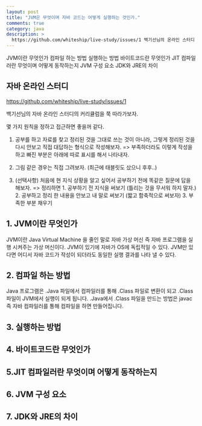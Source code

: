 ```yaml
---
layout: post
title: "JVM은 무엇이며 자바 코드는 어떻게 실행하는 것인가."
comments: true
category: java
description: >
  https://github.com/whiteship/live-study/issues/1 백기선님의 온라인 스터디
---
```


JVM이란 무엇인가
컴파일 하는 방법
실행하는 방법
바이트코드란 무엇인가
JIT 컴파일러란 무엇이며 어떻게 동작하는지
JVM 구성 요소
JDK와 JRE의 차이

## 자바 온라인 스터디

https://github.com/whiteship/live-study/issues/1

백기선님의 자바 온라인 스터디의 커리큘럼을 쭉 따라가보자.

몇 가지 원칙을 정하고 접근하면 좋을꺼 같다.

1. 공부를 하고 자료를 찾고 정리된 것을 그대로 쓰는 것이 아니라, 그렇게 정리된 것을 다시 안보고 직접 대답하는 형식으로 작성해보자.
   => 부족하더라도 이렇게 작성을 하고 빠진 부분은 아래에 따로 표시를 해서 나타내자.

2. 그림 같은 경우는 직접 그려보자. (최근에 태블릿도 샀으니 후후..)

3. (선택사항) 처음에 현 지식 상황을 알고 싶어서 공부하기 전에 똑같은 질문에 답을 해보자.
  => 정리하면 1. 공부하기 전 지식을 써보기 (틀리는 것을 무서워 하지 말자.) 2. 공부하고 정리 한 내용을 안보고 내 말로 써보기 (짧고 함축적으로 써보자) 3. 부족한 부분 채우기


## 1. JVM이란 무엇인가

   JVM이란 Java Virtual Machine 을 줄인 말로 자바 가상 머신 즉 자바 프로그램을 실행 시켜주는 가상 머신이다.
   JVM이 있기에 자바가 OS에 독립적일 수 있다.
   JVM만 있다면 어디서 자바 코드가 작성이 되더라도 동일한 실행 결과를 나타 낼 수 있다.


## 2. 컴파일 하는 방법

   Java 프로그램은 .Java 파일에서 컴파일러를 통해 .Class 파일로 변환이 되고 .Class 파일이 JVM에서 실행이 되게 됩니다.
   .Java에서 .Class 파일을 만드는 방법은 javac 즉 자바 컴파일러를 통해 컴파일을 하면 만들어집니다.
   
 
  


## 3. 실행하는 방법


## 4. 바이트코드란 무엇인가


## 5.JIT 컴파일러란 무엇이며 어떻게 동작하는지


## 6. JVM 구성 요소

## 7. JDK와 JRE의 차이



